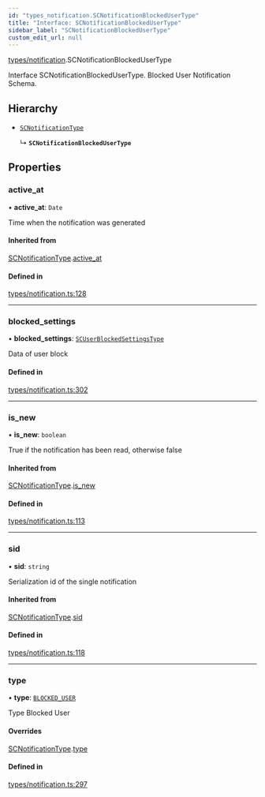 ```yaml
---
id: "types_notification.SCNotificationBlockedUserType"
title: "Interface: SCNotificationBlockedUserType"
sidebar_label: "SCNotificationBlockedUserType"
custom_edit_url: null
---
```


[types/notification](../modules/types_notification.md).SCNotificationBlockedUserType

Interface SCNotificationBlockedUserType.
Blocked User Notification Schema.

## Hierarchy

- [`SCNotificationType`](types_notification.SCNotificationType.md)

  ↳ **`SCNotificationBlockedUserType`**

## Properties

### active\_at

• **active\_at**: `Date`

Time when the notification was generated

#### Inherited from

[SCNotificationType](types_notification.SCNotificationType.md).[active_at](types_notification.SCNotificationType.md#active_at)

#### Defined in

[types/notification.ts:128](https://github.com/selfcommunity/community-ui/blob/a7bfc2b/packages/sc-core/src/types/notification.ts#L128)

___

### blocked\_settings

• **blocked\_settings**: [`SCUserBlockedSettingsType`](types_user.SCUserBlockedSettingsType.md)

Data of user block

#### Defined in

[types/notification.ts:302](https://github.com/selfcommunity/community-ui/blob/a7bfc2b/packages/sc-core/src/types/notification.ts#L302)

___

### is\_new

• **is\_new**: `boolean`

True if the notification has been read, otherwise false

#### Inherited from

[SCNotificationType](types_notification.SCNotificationType.md).[is_new](types_notification.SCNotificationType.md#is_new)

#### Defined in

[types/notification.ts:113](https://github.com/selfcommunity/community-ui/blob/a7bfc2b/packages/sc-core/src/types/notification.ts#L113)

___

### sid

• **sid**: `string`

Serialization id of the single notification

#### Inherited from

[SCNotificationType](types_notification.SCNotificationType.md).[sid](types_notification.SCNotificationType.md#sid)

#### Defined in

[types/notification.ts:118](https://github.com/selfcommunity/community-ui/blob/a7bfc2b/packages/sc-core/src/types/notification.ts#L118)

___

### type

• **type**: [`BLOCKED_USER`](../enums/types_notification.SCNotificationTypologyType.md#blocked_user)

Type Blocked User

#### Overrides

[SCNotificationType](types_notification.SCNotificationType.md).[type](types_notification.SCNotificationType.md#type)

#### Defined in

[types/notification.ts:297](https://github.com/selfcommunity/community-ui/blob/a7bfc2b/packages/sc-core/src/types/notification.ts#L297)
